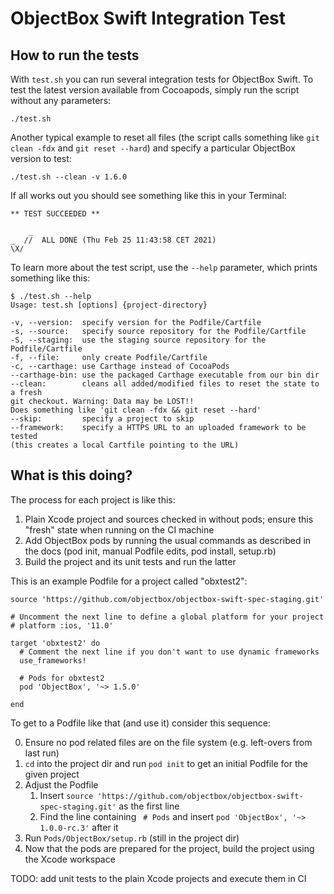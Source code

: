 ObjectBox Swift Integration Test
================================

How to run the tests
--------------------
With `test.sh` you can run several integration tests for ObjectBox Swift.
To test the latest version available from Cocoapods, simply run the script without any parameters:

```
./test.sh
```

Another typical example to reset all files (the script calls something like `git clean -fdx` and `git reset --hard`) and specify a particular ObjectBox version to test:

```
./test.sh --clean -v 1.6.0
```

If all works out you should see something like this in your Terminal:

```
** TEST SUCCEEDED **

    _
_  //  ALL DONE (Thu Feb 25 11:43:58 CET 2021)
\X/
```

To learn more about the test script, use the `--help` parameter, which prints something like this:

```
$ ./test.sh --help
Usage: test.sh [options] {project-directory}

-v, --version:  specify version for the Podfile/Cartfile
-s, --source:   specify source repository for the Podfile/Cartfile
-S, --staging:  use the staging source repository for the Podfile/Cartfile
-f, --file:     only create Podfile/Cartfile
-c, --carthage: use Carthage instead of CocoaPods
--carthage-bin: use the packaged Carthage executable from our bin dir
--clean:        cleans all added/modified files to reset the state to a fresh
git checkout. Warning: Data may be LOST!!
Does something like 'git clean -fdx && git reset --hard'
--skip:         specify a project to skip
--framework:    specify a HTTPS URL to an uploaded framework to be tested
(this creates a local Cartfile pointing to the URL)
```

What is this doing?
-------------------
The process for each project is like this:

1. Plain Xcode project and sources checked in without pods; ensure this "fresh" state when running on the CI machine
2. Add ObjectBox pods by running the usual commands as described in the docs (pod init, manual Podfile edits, pod install, setup.rb)
3. Build the project and its unit tests and run the latter

This is an example Podfile for a project called "obxtest2":

```
source 'https://github.com/objectbox/objectbox-swift-spec-staging.git'

# Uncomment the next line to define a global platform for your project
# platform :ios, '11.0'

target 'obxtest2' do
  # Comment the next line if you don't want to use dynamic frameworks
  use_frameworks!

  # Pods for obxtest2
  pod 'ObjectBox', '~> 1.5.0'

end
```

To get to a Podfile like that (and use it) consider this sequence:

0. Ensure no pod related files are on the file system (e.g. left-overs from last run)
1. `cd` into the project dir and run `pod init` to get an initial Podfile for the given project
2. Adjust the Podfile 
    1. Insert `source 'https://github.com/objectbox/objectbox-swift-spec-staging.git'` as the first line
    2. Find the line containing `  # Pods ` and insert `pod 'ObjectBox', '~> 1.0.0-rc.3'` after it
3. Run `Pods/ObjectBox/setup.rb` (still in the project dir)
4. Now that the pods are prepared for the project, build the project using the Xcode workspace

TODO: add unit tests to the plain Xcode projects and execute them in CI